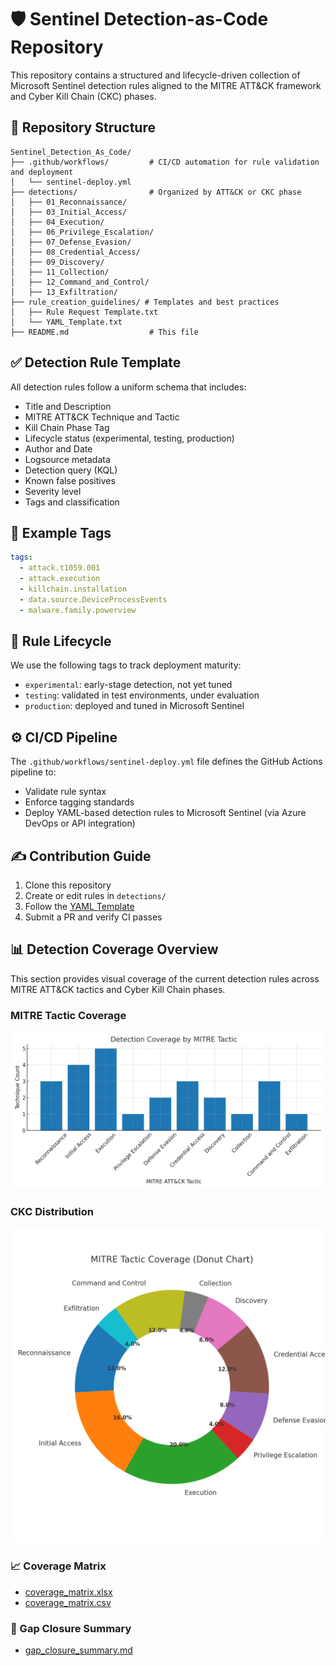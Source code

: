 # 🛡️ Sentinel Detection-as-Code Repository

This repository contains a structured and lifecycle-driven collection of Microsoft Sentinel detection rules aligned to the MITRE ATT&CK framework and Cyber Kill Chain (CKC) phases.

## 📁 Repository Structure

```
Sentinel_Detection_As_Code/
├── .github/workflows/         # CI/CD automation for rule validation and deployment
│   └── sentinel-deploy.yml
├── detections/                # Organized by ATT&CK or CKC phase
│   ├── 01_Reconnaissance/
│   ├── 03_Initial_Access/
│   ├── 04_Execution/
│   ├── 06_Privilege_Escalation/
│   ├── 07_Defense_Evasion/
│   ├── 08_Credential_Access/
│   ├── 09_Discovery/
│   ├── 11_Collection/
│   ├── 12_Command_and_Control/
│   ├── 13_Exfiltration/
├── rule_creation_guidelines/ # Templates and best practices
│   ├── Rule Request Template.txt
│   └── YAML_Template.txt
├── README.md                  # This file
```

## ✅ Detection Rule Template

All detection rules follow a uniform schema that includes:

- Title and Description
- MITRE ATT&CK Technique and Tactic
- Kill Chain Phase Tag
- Lifecycle status (experimental, testing, production)
- Author and Date
- Logsource metadata
- Detection query (KQL)
- Known false positives
- Severity level
- Tags and classification

## 🧠 Example Tags

```yaml
tags:
  - attack.t1059.001
  - attack.execution
  - killchain.installation
  - data.source.DeviceProcessEvents
  - malware.family.powerview
```

## 🧪 Rule Lifecycle

We use the following tags to track deployment maturity:

- `experimental`: early-stage detection, not yet tuned
- `testing`: validated in test environments, under evaluation
- `production`: deployed and tuned in Microsoft Sentinel

## ⚙️ CI/CD Pipeline

The `.github/workflows/sentinel-deploy.yml` file defines the GitHub Actions pipeline to:

- Validate rule syntax
- Enforce tagging standards
- Deploy YAML-based detection rules to Microsoft Sentinel (via Azure DevOps or API integration)

## ✍️ Contribution Guide

1. Clone this repository
2. Create or edit rules in `detections/`
3. Follow the [YAML Template](rule_creation_guidelines/YAML_Template.txt)
4. Submit a PR and verify CI passes

## 📊 Detection Coverage Overview

This section provides visual coverage of the current detection rules across MITRE ATT&CK tactics and Cyber Kill Chain phases.

### MITRE Tactic Coverage
![Bar Chart](Sentinel_Detection_As_Code/Docs/ckc_coverage_bar.png)

### CKC Distribution
![Donut Chart](Sentinel_Detection_As_Code/Docs/ckc_coverage_donut.png)

### 📈 Coverage Matrix

- [coverage_matrix.xlsx](Sentinel_Detection_As_Code/Docs/coverage_matrix.xlsx)
- [coverage_matrix.csv](Sentinel_Detection_As_Code/Docs/coverage_matrix.csv)

### 📄 Gap Closure Summary

- [gap_closure_summary.md](Sentinel_Detection_As_Code/Docs/gap_closure_summary.md)

